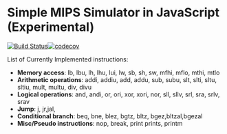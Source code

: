 Simple MIPS Simulator in JavaScript (Experimental)
==================================================
<!---
This is an experimental project after taking the computer architecture course during my undergraduate study. Basically it provides a basic playground for MIPS assembly. However, only a limited set of instructions are available due to limited time:
-->
[![Build Status](https://travis-ci.org/jfmherokiller/SimpleMIPS.js.svg?branch=master)](https://travis-ci.org/jfmherokiller/SimpleMIPS.js)[![codecov](https://codecov.io/gh/jfmherokiller/SimpleMIPS.js/branch/master/graph/badge.svg)](https://codecov.io/gh/jfmherokiller/SimpleMIPS.js)

List of Currently Implemented instructions:
- **Memory access**: lb, lbu, lh, lhu, lui, lw, sb, sh, sw, mfhi, mflo, mthi, mtlo
- **Arithmetic operations**: addi, addiu, add, addu, sub, subu, slt, slti, sltu, sltiu, mult, multu, div, divu
- **Logical operations**: and, andi, or, ori, xor, xori, nor, sll, sllv, srl, sra, srlv, srav
- **Jump**: j, jr,jal,
- **Conditional branch**: beq, bne, blez, bgtz, bltz, bgez,bltzal,bgezal
- **Misc/Pseudo instructions**: nop, break, print prints, printm
<!---
It should be noted that the detailed 5-stage pipeline implementation does not reflect any real MIPS processor. It is my own implantation for my course project, where the branching logic was put in the instruction decoding stage. The memory model is also ideal so there is no additional delay in the writeback stage.

I have implemented both the functional simulator and the pipeline simulator, both of which can be found in SimpleMIPS.js. A mini-assembler is also included. While the basic "to upper case" program works well, it is not guaranteed to be bug-free (probably lots of bugs). [jQuery](http://jquery.com/) and [Normalize.css](http://necolas.github.io/normalize.css/) was used when implementing the interface.

**IMPORTANT: Unfortunately, since I no longer work in this area, I will no longer maintain this project (so please no pull request). I released it here for anyone interested. Feel free to check the code and modify it as you wish. Have fun :)**
-->